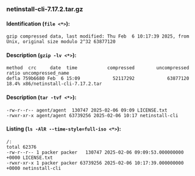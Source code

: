 ### netinstall-cli-7.17.2.tar.gz
#### Identification (`file <*>`):
```
gzip compressed data, last modified: Thu Feb  6 10:17:39 2025, from Unix, original size modulo 2^32 63877120
```
#### Description (`gzip -lv <*>`):
```
method  crc     date  time           compressed        uncompressed  ratio uncompressed_name
defla 759b6680 Feb  6 15:09            52117292            63877120  18.4% x86/netinstall-cli-7.17.2.tar
```
#### Description (`tar -tvf <*>`):
```
-rw-r--r-- agent/agent  130747 2025-02-06 09:09 LICENSE.txt
-rwxr-xr-x agent/agent 63739256 2025-02-06 10:17 netinstall-cli
```
#### Listing (`ls -AlR --time-style=full-iso <*>`):
```
/:
total 62376
-rw-r--r-- 1 packer packer   130747 2025-02-06 09:09:53.000000000 +0000 LICENSE.txt
-rwxr-xr-x 1 packer packer 63739256 2025-02-06 10:17:39.000000000 +0000 netinstall-cli
```

